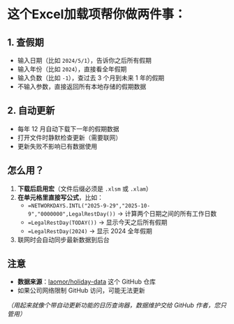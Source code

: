 # 这个Excel加载项帮你做两件事：

## 1. 查假期

- 输入日期（比如 `2024/5/1`），告诉你之后所有假期  
- 输入年份（比如 `2024`），直接看全年假期  
- 输入负数（比如 `-1`），查过去 3 个月到未来 1 年的假期  
- 不输入参数，直接返回所有本地存储的假期数据  

## 2. 自动更新

- 每年 12 月自动下载下一年的假期数据  
- 打开文件时静默检查更新（需要联网）  
- 更新失败不影响已有数据使用  

## 怎么用？

1. **下载后启用宏**（文件后缀必须是 `.xlsm` 或 `.xlam`）  
2. **在单元格里直接写公式**，比如：  
   - `=NETWORKDAYS.INTL("2025-9-29","2025-10-9","0000000",LegalRestDay())` → 计算两个日期之间的所有工作日数
   - `=LegalRestDay(TODAY())` → 显示今天之后所有假期
   - `=LegalRestDay(2024)` → 显示 2024 全年假期  
3. 联网时会自动同步最新数据到后台  

## 注意

- **数据来源**：[laomor/holiday-data](https://github.com/laomor/holiday-data) 这个 GitHub 仓库  
- 如果公司网络限制 GitHub 访问，可能无法更新  

*（用起来就像个带自动更新功能的日历查询器，数据维护交给 GitHub 作者，您只管用）*
